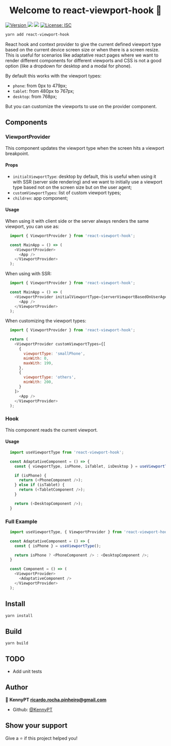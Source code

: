 <h1 align="center">Welcome to react-viewport-hook 👋</h1>
<p>
  <a href="https://www.npmjs.com/package/react-viewport-hook" target="_blank">
    <img alt="Version" src="https://img.shields.io/npm/v/react-viewport-hook.svg">
  </a>
  <img src="https://img.shields.io/badge/node-%5E12.0.0-blue.svg" />
  <img src="https://img.shields.io/badge/yarn-%5E1.12.0-blue.svg" />
  <a href="#" target="_blank">
    <img alt="License: ISC" src="https://img.shields.io/badge/License-ISC-yellow.svg" />
  </a>
</p>

```sh
yarn add react-viewport-hook
```

React hook and context provider to give the current defined viewport type based on the current device screen size or when there is a screen resize.
This is useful for scenarios like adaptative react pages where we want to render different components for different viewports and CSS is not a good option (like a dropdown for desktop and a modal for phone).

By default this works with the viewport types:

- `phone`: from 0px to 479px;
- `tablet`: from 480px to 767px;
- `desktop`: from 768px;

But you can customize the viewports to use on the provider component.

## Components

### ViewportProvider

This component updates the viewport type when the screen hits a viewport breakpoint.

#### Props

- `initialViewportType`: desktop by default, this is useful when using it with SSR (server side rendering) and we want to initially use a viewport type based not on the screen size but on the user agent;
- `customViewportTypes`: list of custom viewport types;
- `children`: app component;

#### Usage

When using it with client side or the server always renders the same viewport, you can use as:

```js
  import { ViewportProvider } from 'react-viewport-hook';

  const MainApp = () => (
    <ViewportProvider>
      <App />
    </ViewportProvider>
  );
```

When using with SSR:

```js
  import { ViewportProvider } from 'react-viewport-hook';

  const MainApp = () => (
    <ViewportProvider initialViewportType={serverViewportBasedOnUserAgent}>
      <App />
    </ViewportProvider>
  );
```

When customizing the viewport types:

```js
  import { ViewportProvider } from 'react-viewport-hook';

  return (
    <ViewportProvider customViewportTypes={[
      {
        viewportType: 'smallPhone',
        minWith: 0,
        maxWith: 199,
      },
      {
        viewportType: 'others',
        minWith: 200,
      }
    ]>
      <App />
    </ViewportProvider>
  );
```

### Hook

This component reads the current viewport.

#### Usage

```js
  import useViewportType from 'react-viewport-hook';

  const AdaptativeComponent = () => {
    const { viewportType, isPhone, isTablet, isDesktop } = useViewportType();

    if (isPhone) {
      return (<PhoneComponent />);
    } else if (isTablet) {
      return (<TabletComponent />);
    }

    return (<DesktopComponent />);
  }
```

### Full Example

```js
  import useViewportType, { ViewportProvider } from 'react-viewport-hook';

  const AdaptativeComponent = () => {
    const { isPhone } = useViewportType();

    return isPhone ? <PhoneComponent /> : <DesktopComponent />;
  }

  const Component = () => (
    <ViewportProvider>
      <AdaptativeComponent />
    </ViewportProvider>
  );
```

## Install

```sh
yarn install
```

## Build

```sh
yarn build
```

## TODO

- Add unit tests

## Author

👤 **KennyPT <ricardo.rocha.pinheiro@gmail.com>**

* Github: [@KennyPT](https://github.com/KennyPT)

## Show your support

Give a ⭐️ if this project helped you!
